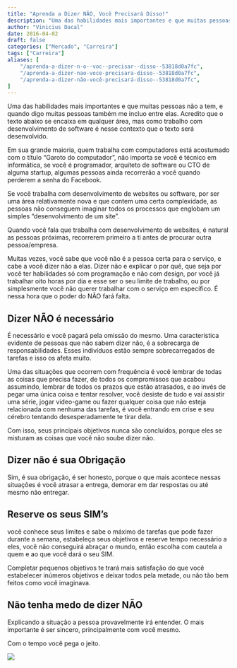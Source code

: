 ```yaml
---
title: "Aprenda a Dizer NÃO, Você Precisará Disso!"
description: "Uma das habilidades mais importantes e que muitas pessoas não a tem, e quando digo muitas pessoas também me incluo entre elas..."
author: "Vinicius Dacal"
date: 2016-04-02
draft: false
categories: ["Mercado", "Carreira"]
tags: ["Carreira"]
aliases: [
    "/aprenda-a-dizer-n-o--voc--precisar--disso--53818d0a7fc",
    "/aprenda-a-dizer-nao-voce-precisara-disso--53818d0a7fc",
    "/aprenda-a-dizer-não-você-precisará-disso--53818d0a7fc",
]
---
```

Uma das habilidades mais importantes e que muitas pessoas não a tem, e quando digo muitas pessoas também me incluo entre elas. Acredito que o texto abaixo se encaixa em qualquer área, mas como trabalho com desenvolvimento de software é nesse contexto que o texto será desenvolvido.

Em sua grande maioria, quem trabalha com computadores está acostumado com o título “Garoto do computador”, não importa se você é técnico em informática, se você é programador, arquiteto de software ou CTO de alguma startup, algumas pessoas ainda recorrerão a você quando perderem a senha do Facebook.

Se você trabalha com desenvolvimento de websites ou software, por ser uma área relativamente nova e que contem uma certa complexidade, as pessoas não conseguem imaginar todos os processos que englobam um simples “desenvolvimento de um site”.

Quando você fala que trabalha com desenvolvimento de websites, é natural as pessoas próximas, recorrerem primeiro a ti antes de procurar outra pessoa/empresa.

Muitas vezes, você sabe que você não é a pessoa certa para o serviço, e cabe a você dizer não a elas. Dizer não e explicar o por quê, que seja por você ter habilidades só com programação e não com design, por você já trabalhar oito horas por dia e esse ser o seu limite de trabalho, ou por simplesmente você não querer trabalhar com o serviço em específico. É nessa hora que o poder do NÃO fará falta.

## Dizer NÃO é necessário

É necessário e você pagará pela omissão do mesmo. Uma característica evidente de pessoas que não sabem dizer não, é a sobrecarga de responsabilidades. Esses indivíduos estão sempre sobrecarregados de tarefas e isso os afeta muito.

Uma das situações que ocorrem com frequência é você lembrar de todas as coisas que precisa fazer, de todos os compromissos que acabou assumindo, lembrar de todos os prazos que estão atrasados, e ao invés de pegar uma única coisa e tentar resolver, você desiste de tudo e vai assistir uma série, jogar video-game ou fazer qualquer coisa que não esteja relacionada com nenhuma das tarefas, é você entrando em crise e seu cérebro tentando desesperadamente te tirar dela.

Com isso, seus principais objetivos nunca são concluídos, porque eles se misturam as coisas que você não soube dizer não.

## Dizer não é sua Obrigação

Sim, é sua obrigação, é ser honesto, porque o que mais acontece nessas situações é você atrasar a entrega, demorar em dar respostas ou até mesmo não entregar.

## Reserve os seus SIM’s

você conhece seus limites e sabe o máximo de tarefas que pode fazer durante a semana, estabeleça seus objetivos e reserve tempo necessário a eles, você não conseguirá abraçar o mundo, então escolha com cautela a quem e ao que você dará o seu SIM.

Completar pequenos objetivos te trará mais satisfação do que você estabelecer inúmeros objetivos e deixar todos pela metade, ou não tão bem feitos como você imaginava.

## Não tenha medo de dizer NÃO

Explicando a situação a pessoa provavelmente irá entender. O mais importante é ser sincero, principalmente com você mesmo.

Com o tempo você pega o jeito.

![](https://cdn-images-1.medium.com/max/2000/1*_K6fJiY1rznIUhcyvywPig.gif)
